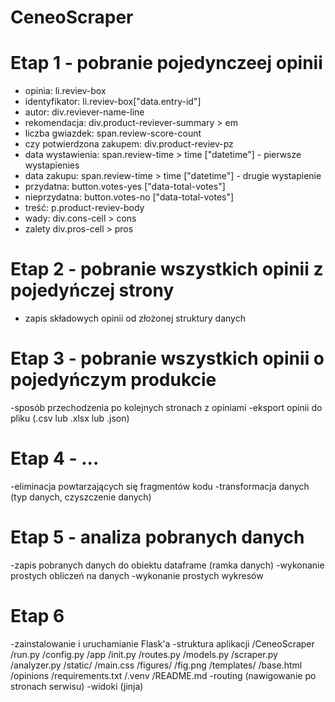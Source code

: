 # CeneoScraper
# Etap 1 - pobranie pojedynczeej opinii 
- opinia: li.reviev-box
- identyfikator: li.reviev-box["data.entry-id"]
- autor: div.reviever-name-line
- rekomendacja: div.product-reviever-summary > em
- liczba gwiazdek: span.review-score-count
- czy potwierdzona zakupem: div.product-reviev-pz
- data wystawienia: span.review-time > time
["datetime"] - pierwsze wystapienies
- data zakupu: span.review-time > time
["datetime"] - drugie wystapienie
- przydatna: button.votes-yes ["data-total-votes"]
- nieprzydatna: button.votes-no ["data-total-votes"]
- treść: p.product-reviev-body
- wady: div.cons-cell > cons
- zalety div.pros-cell > pros
# Etap 2 -  pobranie wszystkich opinii z pojedyńczej strony
- zapis składowych opinii od złożonej struktury danych 
# Etap 3 - pobranie wszystkich opinii o pojedyńczym produkcie
-sposób przechodzenia po kolejnych stronach z opiniami
-eksport opinii do pliku (.csv lub .xlsx lub .json)
# Etap 4 - ...
-eliminacja powtarzających się fragmentów kodu
-transformacja danych (typ danych, czyszczenie danych)
# Etap 5 - analiza pobranych danych
-zapis pobranych danych do obiektu dataframe (ramka danych)
-wykonanie prostych obliczeń na danych
-wykonanie prostych wykresów
# Etap 6
-zainstalowanie i uruchamianie Flask'a
-struktura aplikacji /CeneoScraper /run.py /config.py /app /init.py /routes.py /models.py /scraper.py /analyzer.py /static/ /main.css /figures/ /fig.png /templates/ /base.html /opinions /requirements.txt /.venv /README.md
-routing (nawigowanie po stronach serwisu)
-widoki (jinja)

